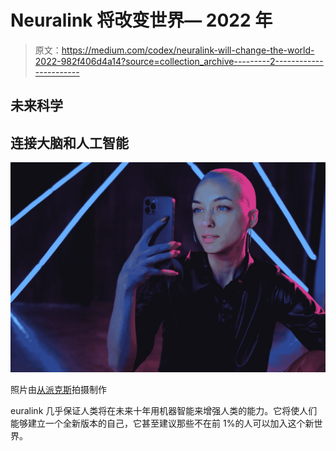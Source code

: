 # Neuralink 将改变世界— 2022 年

> 原文：<https://medium.com/codex/neuralink-will-change-the-world-2022-982f406d4a14?source=collection_archive---------2----------------------->

## 未来科学

## 连接大脑和人工智能

![](img/feaf2836417fe0312de7ab35a3fb6410.png)

照片由[从](https://www.pexels.com/@shvets-production?utm_content=attributionCopyText&utm_medium=referral&utm_source=pexels)[派克斯](https://www.pexels.com/photo/young-bald-woman-using-photos-on-smartphone-in-neon-studio-7194609/?utm_content=attributionCopyText&utm_medium=referral&utm_source=pexels)拍摄制作

euralink 几乎保证人类将在未来十年用机器智能来增强人类的能力。它将使人们能够建立一个全新版本的自己，它甚至建议那些不在前 1%的人可以加入这个新世界。